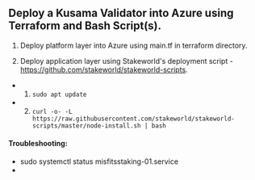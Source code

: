 ## Deploy a Kusama Validator into Azure using Terraform and Bash Script(s).

1. Deploy platform layer into Azure using main.tf in terraform directory.

2. Deploy application layer using Stakeworld's deployment script - https://github.com/stakeworld/stakeworld-scripts.
- 1. ``sudo apt update``
- 2. ``curl -o- -L https://raw.githubusercontent.com/stakeworld/stakeworld-scripts/master/node-install.sh | bash`` 
    
#### Troubleshooting:
- sudo systemctl status misfitsstaking-01.service
-